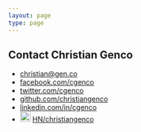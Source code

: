 ```yaml
---
layout: page
type: page
---
```


<h2>Contact Christian Genco</h2>

<ul>
  <li><i class="fa fa-envelope"></i> <a href="mailto:christian@gen.co">christian@gen.co</a></li>
  <li><i class="fa fa-facebook"></i> <a href="http://www.facebook.com/cgenco">facebook.com/cgenco</a></li>
  <li><i class="fa fa-twitter"></i> <a href="https://twitter.com/cgenco">twitter.com/cgenco</a></li>
  <li><i class="fa fa-github"></i> <a href="https://github.com/christiangenco">github.com/christiangenco</a></li>
  <li><i class="fa fa-linkedin"></i> <a href="http://www.linkedin.com/in/cgenco">linkedin.com/in/cgenco</a></li>
  <li><img src="http://i.imgur.com/SEbaajC.png" style="display: inline; width: 21px" /> <a href="https://news.ycombinator.com/user?id=christiangenco">HN/christiangenco</a></li>
</ul>
